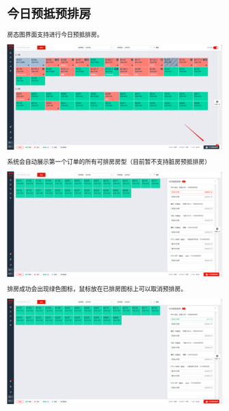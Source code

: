 # 今日预抵预排房

房态图界面支持进行今日预抵排房。

![&#x70B9;&#x51FB;&#x4ECA;&#x65E5;&#x9884;&#x62B5;&#x6392;&#x623F;&#xFF0C;&#x8FDB;&#x5165;&#x4ECA;&#x65E5;&#x9884;&#x62B5;&#x6392;&#x623F;&#x9875;&#x9762;](../../.gitbook/assets/image%20%28227%29.png)

系统会自动展示第一个订单的所有可排房房型（目前暂不支持脏房预抵排房）

![&#x4ECA;&#x65E5;&#x9884;&#x62B5;&#x8BA2;&#x5355;&#x53EF;&#x6839;&#x636E;&#x8BA2;&#x5355;&#x623F;&#x578B;&#x8FDB;&#x884C;&#x9884;&#x6392;&#x623F;](../../.gitbook/assets/image%20%28193%29.png)

排房成功会出现绿色图标，鼠标放在已排房图标上可以取消预排房。

![&#x6210;&#x529F;&#x9884;&#x6392;&#x623F;](../../.gitbook/assets/image%20%2846%29.png)

